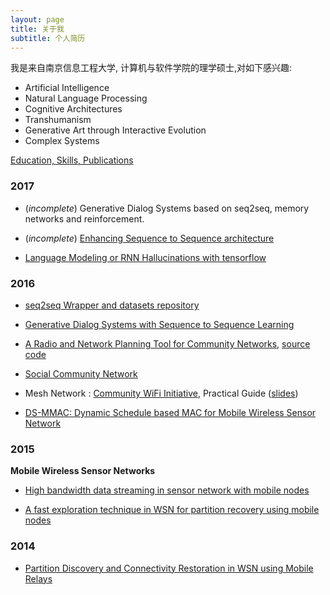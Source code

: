 ```yaml
---
layout: page
title: 关于我
subtitle: 个人简历
---
```


我是来自南京信息工程大学, 计算机与软件学院的理学硕士,对如下感兴趣:  

- Artificial Intelligence
- Natural Language Processing
- Cognitive Architectures
- Transhumanism
- Generative Art through Interactive Evolution
- Complex Systems

[Education, Skills, Publications](http://suriya.strikingly.com/)


### 2017

- (*incomplete*) Generative Dialog Systems based on seq2seq, memory networks and reinforcement.

- (*incomplete*) [Enhancing Sequence to Sequence architecture](https://github.com/suriyadeepan/augmented_seq2seq)

- [Language Modeling or RNN Hallucinations with tensorflow](https://github.com/suriyadeepan/language-modeling)


### 2016


- [seq2seq Wrapper and datasets repository](https://github.com/suriyadeepan/practical_seq2seq)

- [Generative Dialog Systems with Sequence to Sequence Learning](https://github.com/suriyadeepan/easy_seq2seq)

- [A Radio and Network Planning Tool for Community Networks](http://www.foss4g-asia.org/2017/a-radio-and-network-planning-tool-for-community-networks/), [source code](https://gitlab.com/pymeshnet/FreeRF)

- [Social Community Network](http://suriyadeepan.github.io/pages/proposals/socialcommnet/)

- Mesh Network : [Community WiFi Initiative](https://pymeshnet.gitlab.io/), Practical Guide ([slides](https://pymeshnet.gitlab.io/slides/bangpypermeet/software/index.html))

- [DS-MMAC: Dynamic Schedule based MAC for Mobile Wireless Sensor Network](http://dl.acm.org/citation.cfm?id=2851999)


### 2015


**Mobile Wireless Sensor Networks**

- [High bandwidth data streaming in sensor network with mobile nodes](http://ieeexplore.ieee.org/xpl/login.jsp?tp=&arnumber=7432980&url=http%3A%2F%2Fieeexplore.ieee.org%2Fxpls%2Fabs_all.jsp%3Farnumber%3D7432980)

- [A fast exploration technique in WSN for partition recovery using mobile nodes](http://ieeexplore.ieee.org/xpls/abs_all.jsp?arnumber=7084923)


### 2014


- [Partition Discovery and Connectivity Restoration in WSN using Mobile Relays](http://dl.acm.org/citation.cfm?id=2684487)
